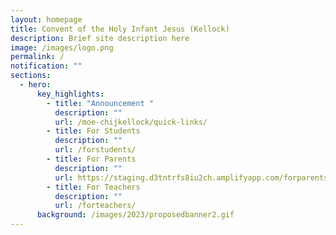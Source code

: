 ```yaml
---
layout: homepage
title: Convent of the Holy Infant Jesus (Kellock)
description: Brief site description here
image: /images/logo.png
permalink: /
notification: ""
sections:
  - hero:
      key_highlights:
        - title: "Announcement "
          description: ""
          url: /moe-chijkellock/quick-links/
        - title: For Students
          description: ""
          url: /forstudents/
        - title: For Parents
          description: ""
          url: https://staging.d3tntrfs8iu2ch.amplifyapp.com/forparents/
        - title: For Teachers
          description: ""
          url: /forteachers/
      background: /images/2023/proposedbanner2.gif
---
```

